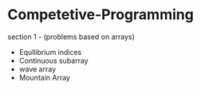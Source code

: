 # Competetive-Programming
section 1 - (problems based on arrays)
- Equllibrium indices
- Continuous subarray
- wave array
- Mountain Array
